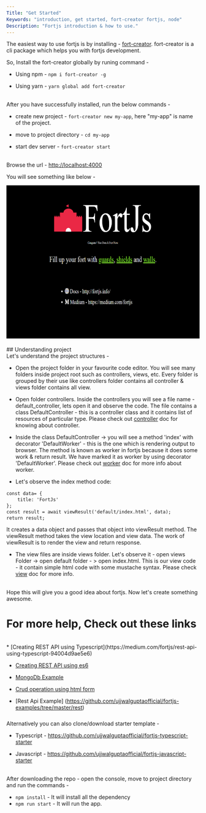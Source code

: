```yaml
---
Title: "Get Started"
Keywords: "introduction, get started, fort-creator fortjs, node"
Description: "Fortjs introduction & how to use."
---
```


The easiest way to use fortjs is by installing - <a target="_blank" href="https://github.com/ujjwalguptaofficial/fort-creator">fort-creator</a>. fort-creator is a cli package which helps you with fortjs development.

So, Install the fort-creator globally by runing command -

* Using npm - `npm i fort-creator -g`

* Using yarn - `yarn global add fort-creator`

<br>After you have successfully installed, run the below commands - 

* create new project -  `fort-creator new my-app`, here "my-app" is name of the project.

* move to project directory - `cd my-app` 

* start dev server - `fort-creator start` 

<br>
Browse the url - <a href="http://localhost:4000" target="_blank">http://localhost:4000</a>

You will see something like below - 

<div style="text-align:center;">
<img src="/img/starter_screenshot.png" style="height:400px">
</div>


<br>
## Understanding project

<br>
Let's understand the project structures -

* Open the project folder in your favourite code editor. You will see many folders inside project root such as controllers, views, etc. Every folder is grouped by their use like controllers folder contains all controller & views folder contains all view.

* Open  folder controllers. Inside the controllers you will see a file name - default_controller, lets open it and observe the code. The file contains a class DefaultController - this is a controller class and it contains list of resources of particular type. Please check out [controller](/tutorial/controller) doc for knowing about controller.

* Inside the class DefaultController ->  you will see a method 'index' with decorator 'DefaultWorker' - this is the one which is rendering output to browser. The method is known as worker in fortjs because it does some work & return result. We have marked it as worker by using decorator 'DefaultWorker'. Please check out [worker](/tutorial/worker) doc for more info about worker.

* Let's observe the index method code:
   
```
const data= {
    title: 'FortJs'
};
const result = await viewResult('default/index.html', data);
return result;
  ```

It creates a data object and passes that object into viewResult method. The viewResult method takes the view location and view data. The work of viewResult is to render the view and return response.

*  The view files are inside views folder. Let's observe it -
open views Folder -> open default folder - > open index.html. This is our view code - it contain simple html code with some mustache syntax. Please check [view](/tutorial/view) doc for more info.

<br> Hope this will give you a good idea about fortjs. Now let's create something awesome. 

# For more help, Check out these links
<br>
* [Creating REST API using Typescript](https://medium.com/fortjs/rest-api-using-typescript-94004d9ae5e6)

* [Creating REST API using es6](https://medium.com/fortjs/rest-api-in-nodejs-using-es6-227765440b2b)

* [MongoDb Example](https://github.com/ujjwalguptaofficial/fortjs-examples/tree/master/mongodb)

* [Crud operation using html form](https://github.com/ujjwalguptaofficial/fortjs-examples/tree/master/crud)

* [Rest Api Example] (https://github.com/ujjwalguptaofficial/fortjs-examples/tree/master/rest)

<div class="top-border" style="margin: 25px 0;"></div>
Alternatively you can also clone/download starter template - 

* Typescript - <https://github.com/ujjwalguptaofficial/fortjs-typescript-starter>

* Javascript - <https://github.com/ujjwalguptaofficial/fortjs-javascript-starter>

<br>
After downloading the repo - open the console, move to project directory and run the commands -

* `npm install` - It will install all the dependency
* `npm run start` - It will run the app.